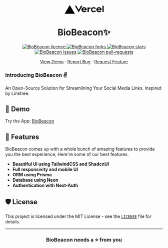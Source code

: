<p align="center">
  <a href="https://biobeacon.vercel.app/">
    <img alt="baatcheet" src="public/vercel.svg" width="125" />
  </a>
</p>
<h1 align="center">BioBeacon✨️</h1>

<p align="center">
<a href="https://github.com/Devansh-365/biobeacon/blob/master/LICENSE" target="blank">
<img src="https://img.shields.io/github/license/Devansh-365/biobeacon?style=flat-square" alt="BioBeacon licence" />
</a>
<a href="https://github.com/Devansh-365/biobeacon/fork" target="blank">
<img src="https://img.shields.io/github/forks/Devansh-365/biobeacon?style=flat-square" alt="BioBeacon forks"/>
</a>
<a href="https://github.com/Devansh-365/biobeacon/stargazers" target="blank">
<img src="https://img.shields.io/github/stars/Devansh-365/biobeacon?style=flat-square" alt="BioBeacon stars"/>
</a>
<a href="https://github.com/Devansh-365/biobeacon/issues" target="blank">
<img src="https://img.shields.io/github/issues/Devansh-365/biobeacon?style=flat-square" alt="BioBeacon issues"/>
</a>
<a href="https://github.com/Devansh-365/biobeacon/pulls" target="blank">
<img src="https://img.shields.io/github/issues-pr/Devansh-365/biobeacon?style=flat-square" alt="BioBeacon pull-requests"/>
</a>
</p>

<!-- <p align="center"><img src="public/sc.png" alt="BioBeacon sc" width="550" /></p> -->

<p align="center">
    <a href="https://biobeacon.vercel.app/" target="blank">View Demo</a>
    ·
    <a href="https://github.com/Devansh-365/biobeacon/issues/new/choose">Report Bug</a>
    ·
    <a href="https://github.com/Devansh-365/biobeacon/issues/new/choose">Request Feature</a>
</p>

### Introducing BioBeacon ✌️

An Open-Source Solution for Streamlining Your Social Media Links. Inspired by Linktree.

## 🚀 Demo

<a href="https://biobeacon.vercel.app/" target="blank">
<!-- <img src="public/sc.png" /> -->
</a>

Try the App: [BioBeacon](https://biobeacon.vercel.app/)

## 🧐 Features

BioBeacon comes up with a whole bunch of amazing features to provide you the best experience, Here're some of our best features.

- **Beautiful UI using TailwindCSS and ShadcnUI**
- **Full responsivity and mobile UI**
- **ORM using Prisma**
- **Database using Neon**
- **Authentication with Next-Auth**

## 🛡️ License

This project is licensed under the MIT License - see the [`LICENSE`](LICENSE) file for details.

---

<h3 align="center">
BioBeacon needs a ⭐️ from you
</h3>
